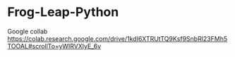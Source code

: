 # Frog-Leap-Python

Google collab
https://colab.research.google.com/drive/1kdI6XTRUtTQ9Ksf9SnbRl23FMh5TOOAL#scrollTo=yWIRVXlyE_6v

